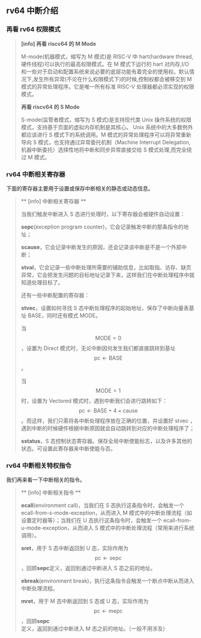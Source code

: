 ## rv64 中断介绍

### 再看 rv64 权限模式

> **[info] 再看 riscv64 的 M Mode**
>
> M-mode(机器模式，缩写为 M 模式)是 RISC-V 中 hart(hardware thread,硬件线程)可以执行的最高权限模式。在 M 模式下运行的 hart 对内存,I/O 和一些对于启动和配置系统来说必要的底层功能有着完全的使用权。默认情况下,发生所有异常(不论在什么权限模式下)的时候,控制权都会被移交到 M 模式的异常处理程序。它是唯一所有标准 RISC-V 处理器都必须实现的权限模式。
>
> **再看 riscv64 的 S Mode**
>
> S-mode(监管者模式，缩写为 S 模式)是支持现代类 Unix 操作系统的权限模式，支持基于页面的虚拟内存机制是其核心。 Unix 系统中的大多数例外都应该进行 S 模式下的系统调用。M 模式的异常处理程序可以将异常重新导向 S 模式，也支持通过异常委托机制（Machine Interrupt Delegation,机器中断委托）选择性地将中断和同步异常直接交给 S 模式处理,而完全绕过 M 模式。

### rv64 中断相关寄存器

下面的寄存器主要用于设置或保存中断相关的静态或动态信息。

> ** [info] 中断相关寄存器 **
>
> 当我们触发中断进入 S 态进行处理时，以下寄存器会被硬件自动设置：
>
> **sepc**(exception program counter)，它会记录触发中断的那条指令的地址；
>
> **scause**，它会记录中断发生的原因，还会记录该中断是不是一个外部中断；
>
> **stval**，它会记录一些中断处理所需要的辅助信息，比如取指、访存、缺页异常，它会把发生问题的目标地址记录下来，这样我们在中断处理程序中就知道处理目标了。
>
> 还有一些中断配置的寄存器：
>
> **stvec**，设置如何寻找 S 态中断处理程序的起始地址，保存了中断向量表基址 BASE，同时还有模式 MODE。
>
> 当$$\text{MODE}=0$$，设置为 Direct 模式时，无论中断因何发生我们都直接跳转到基址$$\text{pc}\leftarrow\text{BASE}$$。
>
> 当$$\text{MODE}=1$$时，设置为 Vectored 模式时，遇到中断我们会进行跳转如下：$$\text{pc}\leftarrow\text{BASE}+4\times\text{cause}$$。而这样，我们只需将各中断处理程序放在正确的位置，并设置好 stvec ，遇到中断的时候硬件根据中断原因就会自动跳转到对应的中断处理程序了；
>
> **sstatus**，S 态控制状态寄存器。保存全局中断使能标志，以及许多其他的状态。可设置此寄存器来中断使能与否。

### rv64 中断相关特权指令

我们再来看一下中断相关的指令。

> ** [info] 中断相关指令 **
>
> **ecall**(environment call)，当我们在 S 态执行这条指令时，会触发一个 ecall-from-s-mode-exception，从而进入 M 模式中的中断处理流程（如设置定时器等）；当我们在 U 态执行这条指令时，会触发一个 ecall-from-u-mode-exception，从而进入 S 模式中的中断处理流程（常用来进行系统调用）。
>
> **sret**，用于 S 态中断返回到 U 态，实际作用为$$\text{pc}\leftarrow\text{sepc}$$，回顾**sepc**定义，返回到通过中断进入 S 态之前的地址。
>
> **ebreak**(environment break)，执行这条指令会触发一个断点中断从而进入中断处理流程。
>
> **mret**，用于 M 态中断返回到 S 态或 U 态，实际作用为$$\text{pc}\leftarrow\text{mepc}$$，回顾**sepc**定义，返回到通过中断进入 M 态之前的地址。（一般不用涉及）
